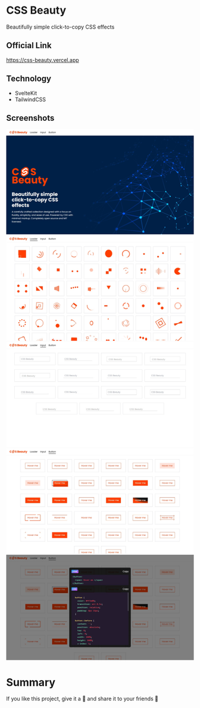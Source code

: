 # CSS Beauty

Beautifully simple click-to-copy CSS effects

## Official Link

https://css-beauty.vercel.app

## Technology

- SvelteKit
- TailwindCSS

## Screenshots

![Homepage](/static/home.jpg)
![Loader](/static/loader.jpg)
![Input](/static/input.jpg)
![Button](/static/button.jpg)
![Inpsect](/static/inspect.jpg)

# Summary

If you like this project, give it a 🌟 and share it to your friends 💖
